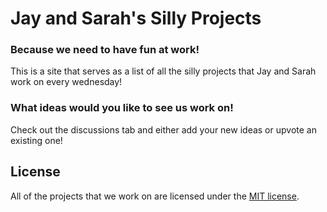 # Jay and Sarah's Silly Projects
### Because we need to have fun at work!

This is a site that serves as a list of all the silly projects that Jay and Sarah work on every wednesday!

### What ideas would you like to see us work on! 

Check out the discussions tab and either add your new ideas or upvote an existing one!

## License

All of the projects that we work on are licensed under the [MIT license](LICENSE).